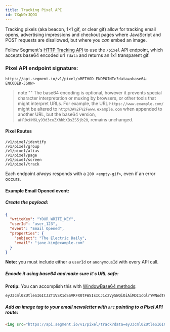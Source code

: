 ```yaml
---
title: Tracking Pixel API
id: 7XqN9rJQOG
---
```

Tracking pixels (aka beacon, 1×1 gif, or clear gif) allow for tracking email opens, advertising impressions and checkout pages where JavaScript and POST requests are disallowed, but where you _can_ embed an image.

Follow Segment's [HTTP Tracking API](/docs/connections/sources/catalog/libraries/server/http) to use the `/pixel` API endpoint, which accepts base64 encoded url `?data` and returns an 1x1 transparent gif.

### Pixel API endpoint signature:

```
https://api.segment.io/v1/pixel/<METHOD ENDPOINT>?data=<base64-ENCODED-JSON>
```

> note ""
> The base64 encoding is optional, however it prevents special character interpretation or muxing by browsers, or other tools that might interpret URLs. For example, the URL `https://www.example.com/` might be altered to `http%3A%2F%2Fwww.example.com` when appended to another URL, but the base64 version, `aHR0cHM6Ly93d3cuZXhhbXBsZS5jb20`, remains unchanged.

#### Pixel Routes


  ```text
  /v1/pixel/identify
  /v1/pixel/group
  /v1/pixel/alias
  /v1/pixel/page
  /v1/pixel/screen
  /v1/pixel/track
  ```

Each endpoint *always* responds with a `200 <empty-gif>`, even if an error occurs.

#### Example **Email Opened** event:

##### Create the payload:

```json
{
  "writeKey": "YOUR_WRITE_KEY",
  "userId": "user_123",
  "event": "Email Opened",
  "properties": {
    "subject": "The Electric Daily",
    "email": "jane.kim@example.com"
  }
}
```

**Note:** you must include either a `userId` or `anonymousId` with every API call.

##### Encode it using base64 and make sure it's URL safe:

**Protip:** You can accomplish this with [WindowBase64 methods](https://developer.mozilla.org/en-US/docs/Web/API/WindowBase64/btoa):

```
eyJ3cml0ZUtleSI6ICJZT1VSX1dSSVRFX0tFWSIsICJ1c2VySWQiOiAiMDI1cGlrYWNodTAyNSIsICJldmVudCI6ICJFbWFpbCBPcGVuZWQiLCAicHJvcGVydGllcyI6IHsgICAic3ViamVjdCI6ICJUaGUgRWxlY3RyaWMgRGFpbHkiLCAgICJlbWFpbCI6ICJwZWVrQXRNZUBlbWFpbC5wb2tlIiB9fQ
```

##### Add an image tag to your email newsletter with `src` pointing to a Pixel API route:

```html
<img src="https://api.segment.io/v1/pixel/track?data=eyJ3cml0ZUtleSI6ICJZT1VSX1dSSVRFX0tFWSIsICJ1c2VySWQiOiAiMDI1cGlrYWNodTAyNSIsICJldmVudCI6ICJFbWFpbCBPcGVuZWQiLCAicHJvcGVydGllcyI6IHsgICAic3ViamVjdCI6ICJUaGUgRWxlY3RyaWMgRGFpbHkiLCAgICJlbWFpbCI6ICJwZWVrQXRNZUBlbWFpbC5wb2tlIiB9fQ">
```
